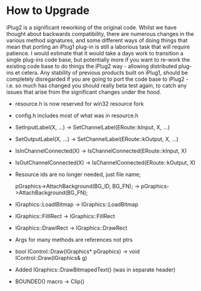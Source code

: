 # How to Upgrade

iPlug2 is a significant reworking of the original code. Whilst we have  thought about backwards compatibility, there are numerous changes in the various method signatures, and some different ways of doing things that mean that porting an iPlug1 plug-in is still a laborious task that will require patience. I would estimate that it would take a days work to transition a single plug-ins code base, but potentially more if you want to re-work the existing code base to do things the iPlug2 way - allowing distributed plug-ins et cetera. Any stability of previous products built on iPlug1, should be completely disregarded if you are going to port the code base to iPlug2 - i.e. so much has changed you should really beta test again, to catch any issues that arise from the significant changes under the hood.



* resource.h is now reserved for win32 resource fork
* config.h includes most of what was in resource.h
* SetInputLabel(X, ...) -> SetChannelLabel(ERoute::kInput, X, ...)
* SetOutputLabel(X, ...) -> SetChannelLabel(ERoute::kOutput, X, ...)
* IsInChannelConnected(X) -> IsChannelConnected(ERoute::kInput, X)
* IsOutChannelConnected(X) -> IsChannelConnected(ERoute::kOutput, X)

* Resource ids are no longer needed, just file name;

  	pGraphics->AttachBackground(BG_ID, BG_FN); -> pGraphics->AttachBackground(BG_FN);
  	
* IGraphics::LoadIBitmap -> IGraphics::LoadBitmap
* IGraphics::FillIRect -> IGraphics::FillRect
* IGraphics::DrawIRect -> IGraphics::DrawRect
* Args for many methods are references not ptrs
* bool IControl::Draw(IGraphics* pGraphics) -> void IControl::Draw(IGraphics& g)
* Added IGraphics::DrawBitmapedText() (was in separate header)
* BOUNDED() macro -> Clip()
